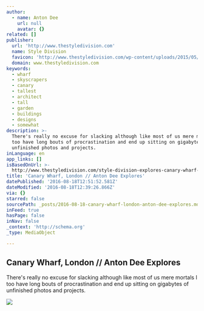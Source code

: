 ```yaml
---
author:
  - name: Anton Dee
    url: null
    avatar: {}
related: []
publisher:
  url: 'http://www.thestyledivision.com'
  name: Style Division
  favicon: 'http://www.thestyledivision.com/wp-content/uploads/2015/05/favicon2-copy.png'
  domain: www.thestyledivision.com
keywords:
  - wharf
  - skyscrapers
  - canary
  - tallest
  - architect
  - tall
  - garden
  - buildings
  - designs
  - somewhat
description: >-
  There's really no excuse for slacking although like most of us mere mortals I
  too have long bouts of procrastination and end up sitting on gigabytes of
  unfinished photos and projects.
inLanguage: en
app_links: []
isBasedOnUrl: >-
  http://www.thestyledivision.com/style-division-explores-canary-wharf-photography-journal-16
title: 'Canary Wharf, London // Anton Dee Explores'
datePublished: '2016-08-18T12:51:52.581Z'
dateModified: '2016-08-18T12:39:26.866Z'
via: {}
starred: false
sourcePath: _posts/2016-08-18-canary-wharf-london-anton-dee-explores.md
inFeed: true
hasPage: false
inNav: false
_context: 'http://schema.org'
_type: MediaObject

---
```

<article style=""><h1>Canary Wharf, London // Anton Dee Explores</h1><p>There's really no excuse for slacking although like most of us mere mortals I too have long bouts of procrastination and end up sitting on gigabytes of unfinished photos and projects.</p><img src="http://www.thestyledivision.com/wp-content/uploads/2016/02/ootd-princelet-street-shoreditch-bailey-nelson.jpg" /></article>